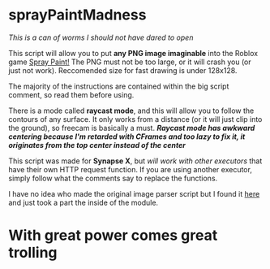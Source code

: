 # sprayPaintMadness
*This is a can of worms I should not have dared to open*

This script will allow you to put **any PNG image imaginable** into the Roblox game [Spray Paint!](https://www.roblox.com/games/5991163185)
The PNG must not be too large, or it will crash you (or just not work). Reccomended size for fast drawing is under 128x128.

The majority of the instructions are contained within the big script comment, so read them before using.

There is a mode called **raycast mode**, and this will allow you to follow the contours of any surface. It only works from a distance (or it will just clip into the ground), so freecam is basically a must.
***Raycast mode has awkward centering because I'm retarded with CFrames and too lazy to fix it, it originates from the top center instead of the center***

This script was made for **Synapse X**, but *will work with other executors* that have their own HTTP request function.
If you are using another executor, simply follow what the comments say to replace the functions.

I have no idea who made the original image parser script but I found it [here](https://v3rmillion.net/showthread.php?tid=1000776) and just took a part the inside of the module.

# With great power comes great trolling
